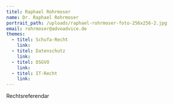 ```yaml
---
titel: Raphael Rohrmoser
name: Dr. Raphael Rohrmoser
portrait_path: /uploads/raphael-rohrmoser-foto-256x256-2.jpg
email: rohrmoser@advoadvice.de
themes:
  - titel: Schufa-Recht
    link:
  - titel: Datenschutz
    link:
  - titel: DSGVO
    link:
  - titel: IT-Recht
    link:
---
```


Rechtsreferendar